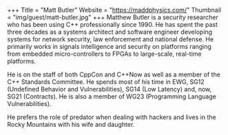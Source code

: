 +++
Title = "Matt Butler"
Website = "https://maddphysics.com/"
Thumbnail = "img/guest/matt-butler.jpg"
+++
Matthew Butler is a security researcher who has been using C++ professionally since 1990. He has spent the past three decades as a systems architect and software engineer developing systems for network security, law enforcement and national defense. He primarily works in signals intelligence and security on platforms ranging from embedded micro-controllers to FPGAs to large-scale, real-time platforms.

He is on the staff of both CppCon and C++Now as well as a member of the C++ Standards Committee. He spends most of his time in EWG, SG12 (Undefined Behavior and Vulnerabilities), SG14 (Low Latency) and, now, SG21 (Contracts). He is also a member of WG23 (Programming Language Vulnerabilities).

He prefers the role of predator when dealing with hackers and lives in the Rocky Mountains with his wife and daughter.